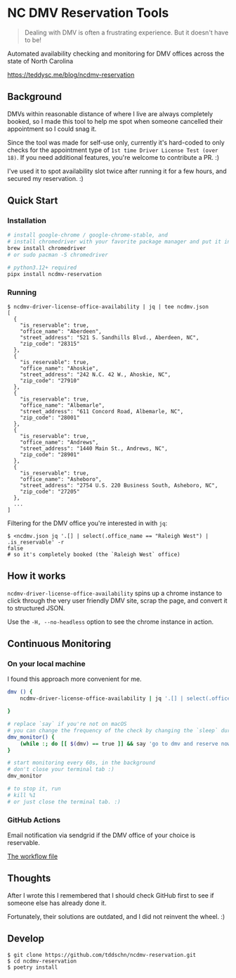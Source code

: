 # NC DMV Reservation Tools

> Dealing with DMV is often a frustrating experience. But it doesn't have to be!

Automated availability checking and monitoring for DMV offices across the state of North Carolina

https://teddysc.me/blog/ncdmv-reservation

## Background

DMVs within reasonable distance of where I live are always completely booked, so I made this tool to help me spot when someone cancelled their appointment so I could snag it.

Since the tool was made for self-use only, currently it's hard-coded to only checks for the appointment type of `1st time Driver License Test (over 18)`. If you need additional features, you're welcome to contribute a PR. :)

I've used it to spot availability slot twice after running it for a few hours, and secured my reservation. :)

## Quick Start

### Installation

```bash
# install google-chrome / google-chrome-stable, and
# install chromedriver with your favorite package manager and put it in your $PATH
brew install chromedriver
# or sudo pacman -S chromedriver

# python3.12+ required
pipx install ncdmv-reservation
```

### Running

```
$ ncdmv-driver-license-office-availability | jq | tee ncdmv.json
[
  {
    "is_reservable": true,
    "office_name": "Aberdeen",
    "street_address": "521 S. Sandhills Blvd., Aberdeen, NC",
    "zip_code": "28315"
  },
  {
    "is_reservable": true,
    "office_name": "Ahoskie",
    "street_address": "242 N.C. 42 W., Ahoskie, NC",
    "zip_code": "27910"
  },
  {
    "is_reservable": true,
    "office_name": "Albemarle",
    "street_address": "611 Concord Road, Albemarle, NC",
    "zip_code": "28001"
  },
  {
    "is_reservable": true,
    "office_name": "Andrews",
    "street_address": "1440 Main St., Andrews, NC",
    "zip_code": "28901"
  },
  {
    "is_reservable": true,
    "office_name": "Asheboro",
    "street_address": "2754 U.S. 220 Business South, Asheboro, NC",
    "zip_code": "27205"
  },
  ...
]
```

Filtering for the DMV office you're interested in with `jq`:

```
$ <ncdmv.json jq '.[] | select(.office_name == "Raleigh West") | .is_reservable' -r
false
# so it's completely booked (the `Raleigh West` office)
```



## How it works

`ncdmv-driver-license-office-availability` spins up a chrome instance to click through the very user friendly DMV site, scrap the page, and convert it to structured JSON.

Use the `-H, --no-headless` option to see the chrome instance in action.


## Continuous Monitoring

### On your local machine

I found this approach more convenient for me.

```bash
dmv () {
	ncdmv-driver-license-office-availability | jq '.[] | select(.office_name == "Raleigh West") | .is_reservable' -r

}

# replace `say` if you're not on macOS
# you can change the frequency of the check by changing the `sleep` duration
dmv_monitor() {
	(while :; do [[ $(dmv) == true ]] && say 'go to dmv and reserve now'; sleep 60; done)&
}

# start monitoring every 60s, in the background
# don't close your terminal tab :)
dmv_monitor

# to stop it, run
# kill %1
# or just close the terminal tab. :)
```

### GitHub Actions

Email notification via sendgrid if the DMV office of your choice is reservable.

[The workflow file](https://gist.github.com/tddschn/a3da8a200f3599b29533e02945264d3f)




## Thoughts

After I wrote this I remembered that I should check GitHub first to see if someone else has already done it. 

Fortunately, their solutions are outdated, and I did not reinvent the wheel. :)


## Develop

```
$ git clone https://github.com/tddschn/ncdmv-reservation.git
$ cd ncdmv-reservation
$ poetry install
```
